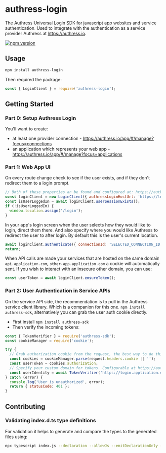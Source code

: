 # authress-login
The Authress Universal Login SDK for javascript app websites and service authentication. Used to integrate with the authentication as a service provider Authress at https://authress.io.


[![npm version](https://badge.fury.io/js/authress-login.svg)](https://badge.fury.io/js/authress-login)


## Usage

```sh
npm install authress-login
```

Then required the package:
```js
const { LoginClient } = require('authress-login');
```

## Getting Started

### Part 0: Setup Authress Login
You'll want to create:
* at least one provider connection - https://authress.io/app/#/manage?focus=connections
* an application which represents your web app - https://authress.io/app/#/manage?focus=applications

### Part 1: Web App UI

On every route change check to see if the user exists, and if they don't redirect them to a login prompt.
```js
// Both of these properties an be found and configured at: https://authress.io/app/#/manage?focus=applications
const loginClient = new LoginClient({ authressLoginHostUrl: 'https://login.application.com', applicationId: 'YOUR_APPLICATION_ID' });
const isUserLoggedIn = await loginClient.userSessionExists();
if (!isUserLoggedIn) {
  window.location.assign('/login');
}
```
In your app's login screen when the user selects how they would like to login, direct them there. And also specify where you would like Authress to redirect the user to after login. By default this is the user's current location.
```js
await loginClient.authenticate({ connectionId: 'SELECTED_CONNECTION_ID', redirectUrl: window.location.href });
return;
```

When API calls are made your services that are hosted on the same domain `api.application.com`, `other-app.application.com` a cookie will automatically sent. If you wish to interact with an insecure other domain, you can use:
```js
const userToken = await loginClient.ensureToken();
```

### Part 2: User Authentication in Service APIs

On the service API side, the recommendation is to pull in the Authress service client library. Which is a companion for this one. `npm install authress-sdk`, alternatively you can grab the user auth cookie directly.

* First install `npm install authress-sdk`
* Then verify the incoming tokens:

```js
const { TokenVerifier } = require('authress-sdk');
const cookieManager = require('cookie');

try {
  // Grab authorization cookie from the request, the best way to do this will be framework specific.
  const cookies = cookieManager.parse(request.headers.cookie || '');
  const userToken = cookies.authorization;
  // Specify your custom domain for tokens. Configurable at https://authress.io/app/#/manage?focus=applications
  const userIdentity = await TokenVerifier('https://login.application.com', cookies.authorization);
} catch (error) {
  console.log('User is unauthorized', error);
  return { statusCode: 401 };
}
```

## Contributing

### Validating index.d.ts type definitions
For validation it helps to generate and compare the types to the generated files using:
```sh
npx typescript index.js --declaration --allowJs --emitDeclarationOnly --outDir types
```
